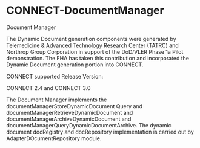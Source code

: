 CONNECT-DocumentManager
=======================

Document Manager

The Dynamic Document generation components were generated by Telemedicine & Advanced Technology Research Center (TATRC) and Northrop Group Corporation in support of the DoD/VLER Phase 1a Pilot demonstration. The FHA has taken this contribution and incorporated the Dynamic Document generation portion into CONNECT.

CONNECT supported Release Version:

CONNECT 2.4 and CONNECT 3.0

The Document Manager implements the documentManagerStoreDynamicDocument Query and documentManagerRetrieveDynamicDocument and documentManagerArchiveDynamicDocument and documentManagerQueryDynamicDocumentArchive. The dynamic document docRegistry and docRepository implementation is carried out by AdapterDOcumentRepository module.
